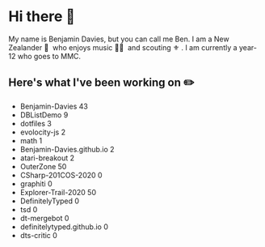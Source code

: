 # Hi there 👋

My name is Benjamin Davies, but you can call me Ben. I am a New Zealander 🥝 &nbsp;who enjoys music 🎸🎷 &nbsp;and scouting ⚜️ . I am currently a year-12 who goes to MMC.

## Here's what I've been working on ✏️

* Benjamin-Davies 43
* DBListDemo 9
* dotfiles 3
* evolocity-js 2
* math 1
* Benjamin-Davies.github.io 2
* atari-breakout 2
* OuterZone 50
* CSharp-201COS-2020 0
* graphiti 0
* Explorer-Trail-2020 50
* DefinitelyTyped 0
* tsd 0
* dt-mergebot 0
* definitelytyped.github.io 0
* dts-critic 0
